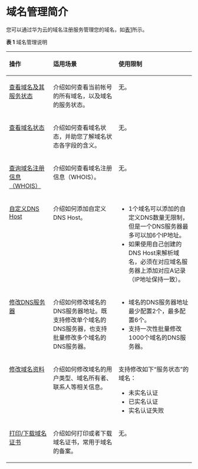 # 域名管理简介<a name="domain_ug_330001"></a>

您可以通过华为云的域名注册服务管理您的域名，如[表1](#zh-cn_topic_0193892067_table977612405507)所示。

**表 1**  域名管理说明

<a name="zh-cn_topic_0193892067_table977612405507"></a>
<table><thead align="left"><tr id="zh-cn_topic_0193892067_row87771409504"><th class="cellrowborder" valign="top" width="23.72237223722372%" id="mcps1.2.4.1.1"><p id="zh-cn_topic_0193892067_p15777740175016"><a name="zh-cn_topic_0193892067_p15777740175016"></a><a name="zh-cn_topic_0193892067_p15777740175016"></a>操作</p>
</th>
<th class="cellrowborder" valign="top" width="35.23352335233523%" id="mcps1.2.4.1.2"><p id="zh-cn_topic_0193892067_p47771140115015"><a name="zh-cn_topic_0193892067_p47771140115015"></a><a name="zh-cn_topic_0193892067_p47771140115015"></a>适用场景</p>
</th>
<th class="cellrowborder" valign="top" width="41.04410441044104%" id="mcps1.2.4.1.3"><p id="zh-cn_topic_0193892067_p11777174055015"><a name="zh-cn_topic_0193892067_p11777174055015"></a><a name="zh-cn_topic_0193892067_p11777174055015"></a>使用限制</p>
</th>
</tr>
</thead>
<tbody><tr id="row45401942133312"><td class="cellrowborder" valign="top" width="23.72237223722372%" headers="mcps1.2.4.1.1 "><p id="p154112425334"><a name="p154112425334"></a><a name="p154112425334"></a><a href="查看域名及其服务状态.md">查看域名及其服务状态</a></p>
</td>
<td class="cellrowborder" valign="top" width="35.23352335233523%" headers="mcps1.2.4.1.2 "><p id="p1254124217337"><a name="p1254124217337"></a><a name="p1254124217337"></a>介绍如何查看当前帐号的所有域名，以及域名的服务状态。</p>
</td>
<td class="cellrowborder" valign="top" width="41.04410441044104%" headers="mcps1.2.4.1.3 "><p id="p554112429333"><a name="p554112429333"></a><a name="p554112429333"></a>无。</p>
</td>
</tr>
<tr id="zh-cn_topic_0193892067_row1110420498311"><td class="cellrowborder" valign="top" width="23.72237223722372%" headers="mcps1.2.4.1.1 "><p id="zh-cn_topic_0193892067_p17104124903117"><a name="zh-cn_topic_0193892067_p17104124903117"></a><a name="zh-cn_topic_0193892067_p17104124903117"></a><a href="查看域名状态.md">查看域名状态</a></p>
</td>
<td class="cellrowborder" valign="top" width="35.23352335233523%" headers="mcps1.2.4.1.2 "><p id="zh-cn_topic_0193892067_p13104114903114"><a name="zh-cn_topic_0193892067_p13104114903114"></a><a name="zh-cn_topic_0193892067_p13104114903114"></a>介绍如何查看域名状态，并助您了解域名状态各字段的含义。</p>
</td>
<td class="cellrowborder" valign="top" width="41.04410441044104%" headers="mcps1.2.4.1.3 "><p id="zh-cn_topic_0193892067_p910434911310"><a name="zh-cn_topic_0193892067_p910434911310"></a><a name="zh-cn_topic_0193892067_p910434911310"></a>无。</p>
</td>
</tr>
<tr id="row106713265461"><td class="cellrowborder" valign="top" width="23.72237223722372%" headers="mcps1.2.4.1.1 "><p id="p367182610469"><a name="p367182610469"></a><a name="p367182610469"></a><a href="查询域名注册信息（WHOIS）.md">查询域名注册信息（WHOIS）</a></p>
</td>
<td class="cellrowborder" valign="top" width="35.23352335233523%" headers="mcps1.2.4.1.2 "><p id="p267119267468"><a name="p267119267468"></a><a name="p267119267468"></a>介绍如何查看域名注册信息（WHOIS）。</p>
</td>
<td class="cellrowborder" valign="top" width="41.04410441044104%" headers="mcps1.2.4.1.3 "><p id="p116711626204613"><a name="p116711626204613"></a><a name="p116711626204613"></a>无。</p>
</td>
</tr>
<tr id="row11270175113616"><td class="cellrowborder" valign="top" width="23.72237223722372%" headers="mcps1.2.4.1.1 "><p id="p18271254367"><a name="p18271254367"></a><a name="p18271254367"></a><a href="自定义DNS-Host.md">自定义DNS Host</a></p>
</td>
<td class="cellrowborder" valign="top" width="35.23352335233523%" headers="mcps1.2.4.1.2 "><p id="p5271853363"><a name="p5271853363"></a><a name="p5271853363"></a>介绍如何添加自定义DNS Host。</p>
</td>
<td class="cellrowborder" valign="top" width="41.04410441044104%" headers="mcps1.2.4.1.3 "><a name="ul101317287419"></a><a name="ul101317287419"></a><ul id="ul101317287419"><li>1个域名可以添加的自定义DNS数量无限制，但是一个DNS服务器最多可以加6个IP地址。</li><li>如果使用自己创建的DNS Host来解析域名，必须在对应域名服务器上添加对应A记录（IP地址保持一致）。</li></ul>
</td>
</tr>
<tr id="row1671132613464"><td class="cellrowborder" valign="top" width="23.72237223722372%" headers="mcps1.2.4.1.1 "><p id="p1367214269463"><a name="p1367214269463"></a><a name="p1367214269463"></a><a href="修改DNS服务器.md">修改DNS服务器</a></p>
</td>
<td class="cellrowborder" valign="top" width="35.23352335233523%" headers="mcps1.2.4.1.2 "><p id="p106721426124618"><a name="p106721426124618"></a><a name="p106721426124618"></a>介绍如何修改域名的DNS服务器地址。既支持修改单个域名的DNS服务器，也支持批量修改多个域名的DNS服务器。</p>
</td>
<td class="cellrowborder" valign="top" width="41.04410441044104%" headers="mcps1.2.4.1.3 "><a name="ul1061914517128"></a><a name="ul1061914517128"></a><ul id="ul1061914517128"><li>域名的DNS服务器地址最少配置2个，最多配置6个。</li><li>支持一次性批量修改1000个域名的DNS服务器。</li></ul>
</td>
</tr>
<tr id="row1752310167464"><td class="cellrowborder" valign="top" width="23.72237223722372%" headers="mcps1.2.4.1.1 "><p id="p1452416160466"><a name="p1452416160466"></a><a name="p1452416160466"></a><a href="修改域名资料.md">修改域名资料</a></p>
</td>
<td class="cellrowborder" valign="top" width="35.23352335233523%" headers="mcps1.2.4.1.2 "><p id="p15241016144610"><a name="p15241016144610"></a><a name="p15241016144610"></a>介绍如何修改域名的用户类型、域名所有者、联系人等相关信息。</p>
</td>
<td class="cellrowborder" valign="top" width="41.04410441044104%" headers="mcps1.2.4.1.3 "><p id="zh-cn_topic_0193892095_p975332875318"><a name="zh-cn_topic_0193892095_p975332875318"></a><a name="zh-cn_topic_0193892095_p975332875318"></a>支持修改如下“服务状态”的域名：</p>
<a name="zh-cn_topic_0193892095_ul6196185317594"></a><a name="zh-cn_topic_0193892095_ul6196185317594"></a><ul id="zh-cn_topic_0193892095_ul6196185317594"><li>未实名认证</li><li>已实名认证</li><li>实名认证失败</li></ul>
</td>
</tr>
<tr id="row1252415166460"><td class="cellrowborder" valign="top" width="23.72237223722372%" headers="mcps1.2.4.1.1 "><p id="p6524201610468"><a name="p6524201610468"></a><a name="p6524201610468"></a><a href="打印-下载域名证书.md">打印/下载域名证书</a></p>
</td>
<td class="cellrowborder" valign="top" width="35.23352335233523%" headers="mcps1.2.4.1.2 "><p id="p9524191634611"><a name="p9524191634611"></a><a name="p9524191634611"></a>介绍如何打印或者下载域名证书，常用于域名的备案。</p>
</td>
<td class="cellrowborder" valign="top" width="41.04410441044104%" headers="mcps1.2.4.1.3 "><p id="p5524616104613"><a name="p5524616104613"></a><a name="p5524616104613"></a>无。</p>
</td>
</tr>
</tbody>
</table>

